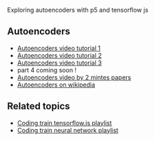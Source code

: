 Exploring autoencoders with p5 and tensorflow js 

## Autoencoders
* [Autoencoders video tutorial 1](https://www.youtube.com/watch?v=Y9w2PYfIf34)
* [Autoencoders video tutorial 2](https://www.youtube.com/watch?v=SA7W7rlyc3c)
* [Autoencoders video tutorial 3](https://www.youtube.com/watch?v=Ppif4qdW2pE)
* part 4 coming soon !
* [Autoencoders video by 2 mintes papers](https://www.youtube.com/watch?v=nTt_ajul8NY)
* [Autoencoders on wikipedia](https://en.wikipedia.org/wiki/Autoencoder)

## Related topics
* [Coding train tensorflow.js playlist](https://www.youtube.com/playlist?list=PLRqwX-V7Uu6YIeVA3dNxbR9PYj4wV31oQ)
* [Coding train neural network playlist](https://www.youtube.com/playlist?list=PLRqwX-V7Uu6aCibgK1PTWWu9by6XFdCfh)
